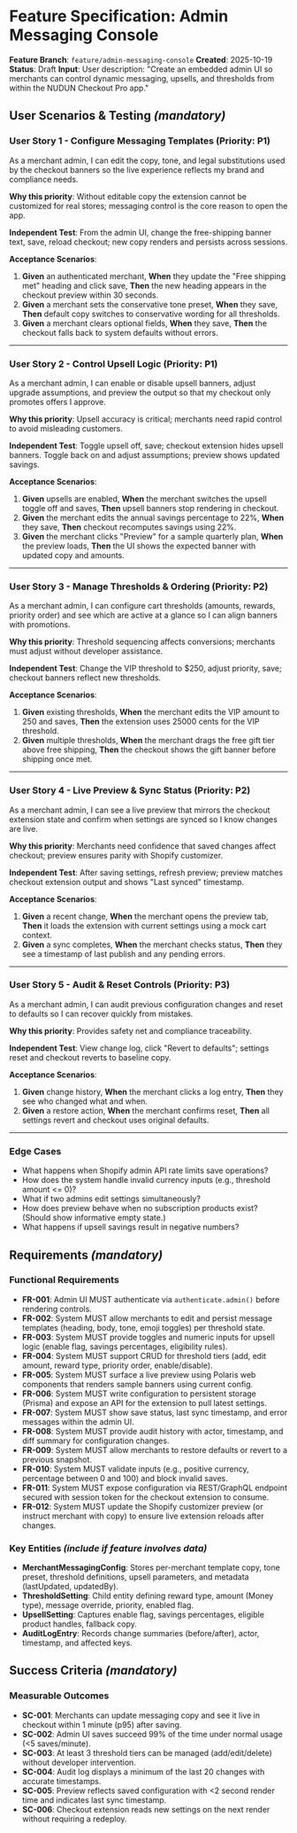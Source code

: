 # Feature Specification: Admin Messaging Console

**Feature Branch**: `feature/admin-messaging-console`
**Created**: 2025-10-19
**Status**: Draft
**Input**: User description: "Create an embedded admin UI so merchants can control dynamic messaging, upsells, and thresholds from within the NUDUN Checkout Pro app."

## User Scenarios & Testing *(mandatory)*

### User Story 1 - Configure Messaging Templates (Priority: P1)

As a merchant admin, I can edit the copy, tone, and legal substitutions used by the checkout banners so the live experience reflects my brand and compliance needs.

**Why this priority**: Without editable copy the extension cannot be customized for real stores; messaging control is the core reason to open the app.

**Independent Test**: From the admin UI, change the free-shipping banner text, save, reload checkout; new copy renders and persists across sessions.

**Acceptance Scenarios**:

1. **Given** an authenticated merchant, **When** they update the "Free shipping met" heading and click save, **Then** the new heading appears in the checkout preview within 30 seconds.
2. **Given** a merchant sets the conservative tone preset, **When** they save, **Then** default copy switches to conservative wording for all thresholds.
3. **Given** a merchant clears optional fields, **When** they save, **Then** the checkout falls back to system defaults without errors.

---

### User Story 2 - Control Upsell Logic (Priority: P1)

As a merchant admin, I can enable or disable upsell banners, adjust upgrade assumptions, and preview the output so that my checkout only promotes offers I approve.

**Why this priority**: Upsell accuracy is critical; merchants need rapid control to avoid misleading customers.

**Independent Test**: Toggle upsell off, save; checkout extension hides upsell banners. Toggle back on and adjust assumptions; preview shows updated savings.

**Acceptance Scenarios**:

1. **Given** upsells are enabled, **When** the merchant switches the upsell toggle off and saves, **Then** upsell banners stop rendering in checkout.
2. **Given** the merchant edits the annual savings percentage to 22%, **When** they save, **Then** checkout recomputes savings using 22%.
3. **Given** the merchant clicks "Preview" for a sample quarterly plan, **When** the preview loads, **Then** the UI shows the expected banner with updated copy and amounts.

---

### User Story 3 - Manage Thresholds & Ordering (Priority: P2)

As a merchant admin, I can configure cart thresholds (amounts, rewards, priority order) and see which are active at a glance so I can align banners with promotions.

**Why this priority**: Threshold sequencing affects conversions; merchants must adjust without developer assistance.

**Independent Test**: Change the VIP threshold to $250, adjust priority, save; checkout banners reflect new thresholds.

**Acceptance Scenarios**:

1. **Given** existing thresholds, **When** the merchant edits the VIP amount to 250 and saves, **Then** the extension uses 25000 cents for the VIP threshold.
2. **Given** multiple thresholds, **When** the merchant drags the free gift tier above free shipping, **Then** the checkout shows the gift banner before shipping once met.

---

### User Story 4 - Live Preview & Sync Status (Priority: P2)

As a merchant admin, I can see a live preview that mirrors the checkout extension state and confirm when settings are synced so I know changes are live.

**Why this priority**: Merchants need confidence that saved changes affect checkout; preview ensures parity with Shopify customizer.

**Independent Test**: After saving settings, refresh preview; preview matches checkout extension output and shows "Last synced" timestamp.

**Acceptance Scenarios**:

1. **Given** a recent change, **When** the merchant opens the preview tab, **Then** it loads the extension with current settings using a mock cart context.
2. **Given** a sync completes, **When** the merchant checks status, **Then** they see a timestamp of last publish and any pending errors.

---

### User Story 5 - Audit & Reset Controls (Priority: P3)

As a merchant admin, I can audit previous configuration changes and reset to defaults so I can recover quickly from mistakes.

**Why this priority**: Provides safety net and compliance traceability.

**Independent Test**: View change log, click "Revert to defaults"; settings reset and checkout reverts to baseline copy.

**Acceptance Scenarios**:

1. **Given** change history, **When** the merchant clicks a log entry, **Then** they see who changed what and when.
2. **Given** a restore action, **When** the merchant confirms reset, **Then** all settings revert and checkout uses original defaults.

---

### Edge Cases

- What happens when Shopify admin API rate limits save operations?
- How does the system handle invalid currency inputs (e.g., threshold amount <= 0)?
- What if two admins edit settings simultaneously?
- How does preview behave when no subscription products exist? (Should show informative empty state.)
- What happens if upsell savings result in negative numbers?

## Requirements *(mandatory)*

### Functional Requirements

- **FR-001**: Admin UI MUST authenticate via `authenticate.admin()` before rendering controls.
- **FR-002**: System MUST allow merchants to edit and persist message templates (heading, body, tone, emoji toggles) per threshold state.
- **FR-003**: System MUST provide toggles and numeric inputs for upsell logic (enable flag, savings percentages, eligibility rules).
- **FR-004**: System MUST support CRUD for threshold tiers (add, edit amount, reward type, priority order, enable/disable).
- **FR-005**: System MUST surface a live preview using Polaris web components that renders sample banners using current config.
- **FR-006**: System MUST write configuration to persistent storage (Prisma) and expose an API for the extension to pull latest settings.
- **FR-007**: System MUST show save status, last sync timestamp, and error messages within the admin UI.
- **FR-008**: System MUST provide audit history with actor, timestamp, and diff summary for configuration changes.
- **FR-009**: System MUST allow merchants to restore defaults or revert to a previous snapshot.
- **FR-010**: System MUST validate inputs (e.g., positive currency, percentage between 0 and 100) and block invalid saves.
- **FR-011**: System MUST expose configuration via REST/GraphQL endpoint secured with session token for the checkout extension to consume.
- **FR-012**: System MUST update the Shopify customizer preview (or instruct merchant with copy) to ensure live extension reloads after changes.

### Key Entities *(include if feature involves data)*

- **MerchantMessagingConfig**: Stores per-merchant template copy, tone preset, threshold definitions, upsell parameters, and metadata (lastUpdated, updatedBy).
- **ThresholdSetting**: Child entity defining reward type, amount (Money type), message override, priority, enabled flag.
- **UpsellSetting**: Captures enable flag, savings percentages, eligible product handles, fallback copy.
- **AuditLogEntry**: Records change summaries (before/after), actor, timestamp, and affected keys.

## Success Criteria *(mandatory)*

### Measurable Outcomes

- **SC-001**: Merchants can update messaging copy and see it live in checkout within 1 minute (p95) after saving.
- **SC-002**: Admin UI saves succeed 99% of the time under normal usage (<5 saves/minute).
- **SC-003**: At least 3 threshold tiers can be managed (add/edit/delete) without developer intervention.
- **SC-004**: Audit log displays a minimum of the last 20 changes with accurate timestamps.
- **SC-005**: Preview reflects saved configuration with <2 second render time and indicates last sync timestamp.
- **SC-006**: Checkout extension reads new settings on the next render without requiring a redeploy.
